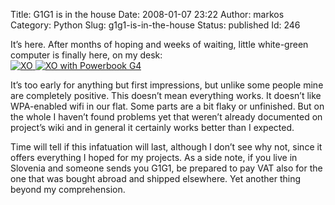 Title: G1G1 is in the house
Date: 2008-01-07 23:22
Author: markos
Category: Python
Slug: g1g1-is-in-the-house
Status: published
Id: 246

<div>
 <p>
  It’s here. After months of hoping and weeks of waiting, little white-green computer is finally here, on my desk:
  <br/>
  <a class="imageL" href="http://www.marela.si/photos/20257">
   <img alt="XO" src="http://static.marela.si/users0/markos/2/c6yTQyOe_QdCrt4q55QsRpZBUO0.jpg"/>
  </a>
  <a class="imageL" href="http://www.marela.si/photos/20256">
   <img alt="XO with Powerbook G4" src="http://static.marela.si/users0/markos/2/1L7zJkVx0em0P8PaV3Y_-cNX788.jpg"/>
  </a>
 </p>
 <p style="clear:left">
  It’s too early for anything but first impressions, but unlike some people mine are completely positive. This doesn’t mean everything works. It doesn’t like WPA-enabled wifi in our flat. Some parts are a bit flaky or unfinished. But on the whole I haven’t found problems yet that weren’t already documented on project’s wiki and in general it certainly works better than I expected.
 </p>
 <p>
  Time will tell if this infatuation will last, although I don’t see why not, since it offers everything I hoped for my projects. As a side note, if you live in Slovenia and someone sends you G1G1, be prepared to pay VAT also for the one that was bought abroad and shipped elsewhere. Yet another thing beyond my comprehension.
 </p>
</div>

